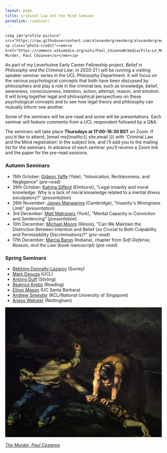 ```yaml
---
layout: page
title: Criminal Law and the Mind Seminar
permalink: /seminar/
---
```



    <img id="profile-picture" src="https://raw.githubusercontent.com/alexandergreenberg/alexandergreenberg.github.io/master/murder.jpg">
    <p class="photo-credit"><em><a href="https://commons.wikimedia.org/wiki/Paul_Cézanne#/media/File:Le_Meurtre,_par_Paul_Cézanne,_Yorck.jpg">The Murder, Paul Cézanne</a></em></p>


As part of my Leverhulme Early Career Fellowship project, *Belief in Philosophy and the Criminal Law*, in 2020-21 I will be running a visiting speaker seminar series in the UCL Philosophy Department. It will focus on the various psychological concepts that both have been discussed by philosophers and play a role in the criminal law, such as knowledge, belief, awareness, consciousness, intention, action, attempt, reason, and emotion. It will bring together legal and philosophical perspectives on these psychological concepts and to see how legal theory and philosophy can mutually inform one another.

Some of the seminars will be pre-read and some will be presentations. Each seminar will feature comments from a UCL respondent followed by a Q&A.

The seminars will take place **Thursdays at 17:00-18:30 BST** on Zoom. If you'd like to attend, [email me](mailto:{{ site.email }}) with 'Criminal Law and the Mind registration' in the subject line, and I'll add you to the mailing list for the seminars. In advance of each seminar you'll receive a Zoom link and the paper for the pre-read sessions.

### Autumn Seminars

* 15th October: [Gideon Yaffe](https://law.yale.edu/gideon-yaffe) (Yale), "Intoxication, Recklessness, and Negligence" (*pre-read*)
* 29th October: [Katrina Sifferd](https://www.elmhurst.edu/academics/departments/philosophy/faculty/katrina-sifferd/) (Elmhurst), "Legal insanity and moral knowledge: Why is a lack of moral knowledge related to a mental illness exculpatory?" (*presentation*)
* 26th November: [James Manwaring](https://www.law.cam.ac.uk/people/academic/j-manwaring/78491) (Cambridge), "Insanity's Wrongness Limb" (*presentation*)
* 3rd December: [Matt Matravers](https://www.york.ac.uk/law/people/matravers/) (York), "Mental Capacity in Conviction and Sentencing” (*presentation*)
* 10th December: [Michael Moore](https://law.illinois.edu/faculty-research/faculty-profiles/michael-s-moore/) (Illinois), "Can We Maintain the Distinction Between Intention and Belief (so Crucial to Both Culpability and Permissibility Discriminations)?" (*pre-read*)
* 17th December: [Marcia Baron](https://philosophy.indiana.edu/people/baron.shtml) (Indiana), chapter from *Self-Defense, Reason, and the Law* (book manuscript) (*pre-read*)

### Spring Seminars

* [Bebhinn Donnelly-Lazarov](https://www.surrey.ac.uk/people/bebhinn-donnelly-lazarov) (Surrey)
* [Mark Dsouza](https://www.ucl.ac.uk/laws/people/dr-mark-dsouza) (UCL)
* [Antony Duff](https://www.stir.ac.uk/people/256371) (Stirling)
* [Beatrice Krebs](http://www.reading.ac.uk/law/Staff/b-krebs.aspx) (Reading)
* [Elinor Mason](https://sites.google.com/site/elinormasonphilosophy/home) (UC Santa Barbara)
* [Andrew Simester](https://www.kcl.ac.uk/people/andrew-simester) (KCL/National University of Singapore)
* [Aness Webster](https://www.anesswebster.com) (Nottingham)

<div class="bottom-picture-frame">
<img class="bottom-picture" src="https://raw.githubusercontent.com/alexandergreenberg/alexandergreenberg.github.io/master/murder.jpg">
    <p class="photo-credit"><em><a href="https://commons.wikimedia.org/wiki/Paul_Cézanne#/media/File:Le_Meurtre,_par_Paul_Cézanne,_Yorck.jpg">The Murder, Paul Cézanne</a></em></p>
      </div>
